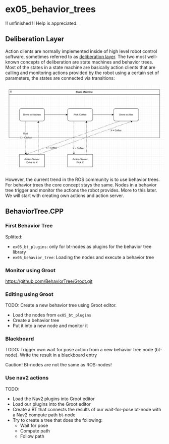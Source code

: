 # ex05_behavior_trees

!! unfinished !! Help is appreciated.

## Deliberation Layer

Action clients are normally implemented inside of high level robot control software, sometimes referred to as [deliberation layer](https://github.com/ros-wg-delib/awesome-ros-deliberation). The two most well-known concepts of deliberation are state machines and behavior trees. Most of the states in a state machine are basically action clients that are calling and monitoring actions provided by the robot using a certain set of parameters, the states are connected via transitions:

![smach](./dat/smach.png)

However, the current trend in the ROS community is to use behavior trees. For behavior trees the core concept stays the same. Nodes in a behavior tree trigger and monitor the actions the robot provides. More to this later. We will start with creating own actions and action server.

## BehaviorTree.CPP

### First Behavior Tree

Splitted:
- `ex05_bt_plugins`: only for bt-nodes as plugins for the behavior tree library
- `ex05_behavior_tree`: Loading the nodes and execute a behavior tree

### Monitor using Groot

https://github.com/BehaviorTree/Groot.git

### Editing using Groot

TODO: Create a new behavior tree using Groot editor.
- Load the nodes from `ex05_bt_plugins`
- Create a behavior tree
- Put it into a new node and monitor it

### Blackboard

TODO: Trigger own wait for pose action from a new behavior tree node (bt-node). Write the result in a blackboard entry

Caution! Bt-nodes are not the same as ROS-nodes!

### Use nav2 actions



TODO: 
- Load the Nav2 plugins into Groot editor
- Load our plugins into the Groot editor
- Create a BT that connects the results of our wait-for-pose bt-node with a Nav2 compute path bt-node
- Try to create a tree that does the following:
  - Wait for pose
  - Compute path
  - Follow path



